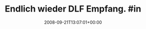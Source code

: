 ---
retweeted: false
source: <a href="http://twitter.com" rel="nofollow">Twitter Web Client</a>
entities:
  hashtags:
  - text: informationssucht
    indices:
    - '28'
    - '46'
  symbols: []
  user_mentions: []
  urls: []
display_text_range:
- '0'
- '46'
favorite_count: '0'
id_str: '929290934'
truncated: false
retweet_count: '0'
id: '929290934'
created_at: Sun Sep 21 13:07:01 +0000 2008
favorited: false
full_text: 'Endlich wieder DLF Empfang. #informationssucht'
lang: de
tags:
- informationssucht
- pesos:twitter
date: '2008-09-21T13:07:01+00:00'
src: https://twitter.com/bascht/status/929290934
original_url: https://twitter.com/bascht/status/929290934
type: twitter_tweet
text: 'Endlich wieder DLF Empfang. #informationssucht'
title: 'Endlich wieder DLF Empfang. #in'

---